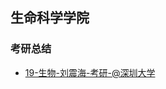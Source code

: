 ## 生命科学学院

<!-- recent-update-start -->
### 考研总结
- [19-生物-刘震海-考研-@深圳大学](personal-summary/smkx/19-生物-刘震海-考研-@深圳大学.md)


<!-- recent-update-end -->